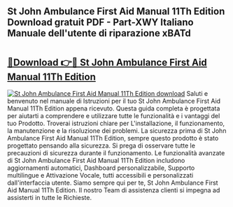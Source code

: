 ## St John Ambulance First Aid Manual 11Th Edition Download gratuit PDF - Part-XWY Italiano Manuale dell'utente di riparazione xBATd

# <h2><a href="http://dfb4vl.blite.top/?on=St+John+Ambulance+First+Aid+Manual+11Th+Edition">🔗Download 👉🔴 St John Ambulance First Aid Manual 11Th Edition</a></h2>

[![St John Ambulance First Aid Manual 11Th Edition download](https://i.imgur.com/lujVjoI.png)](http://dfb4vl.blite.top/?on=St+John+Ambulance+First+Aid+Manual+11Th+Edition)
Saluti e benvenuto nel manuale di Istruzioni per il tuo St John Ambulance First Aid Manual 11Th Edition appena ricevuto. Questa guida completa è progettata per aiutarti a comprendere e utilizzare tutte le funzionalità e i vantaggi del tuo Prodotto. Troverai istruzioni chiare per L'installazione, il funzionamento, la manutenzione e la risoluzione dei problemi. La sicurezza prima di St John Ambulance First Aid Manual 11Th Edition, sempre questo prodotto è stato progettato pensando alla sicurezza. Si prega di osservare tutte le precauzioni di sicurezza durante il funzionamento. Le funzionalità avanzate di St John Ambulance First Aid Manual 11Th Edition includono aggiornamenti automatici, Dashboard personalizzabile, Supporto multilingue e Attivazione Vocale, tutti accessibili e personalizzati dall'interfaccia utente. Siamo sempre qui per te, St John Ambulance First Aid Manual 11Th Edition. Il nostro Team di assistenza clienti si impegna ad assisterti in tutte le Richieste.
